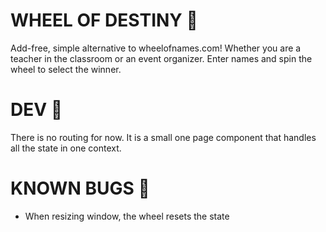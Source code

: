 # WHEEL OF DESTINY 🎡

Add-free, simple alternative to wheelofnames.com! Whether you are a teacher in the classroom or an event organizer. Enter names and spin the wheel to select the winner.

# DEV 🥑

There is no routing for now. It is a small one page component that handles all the state in one context.

# KNOWN BUGS 🐞

- When resizing window, the wheel resets the state
